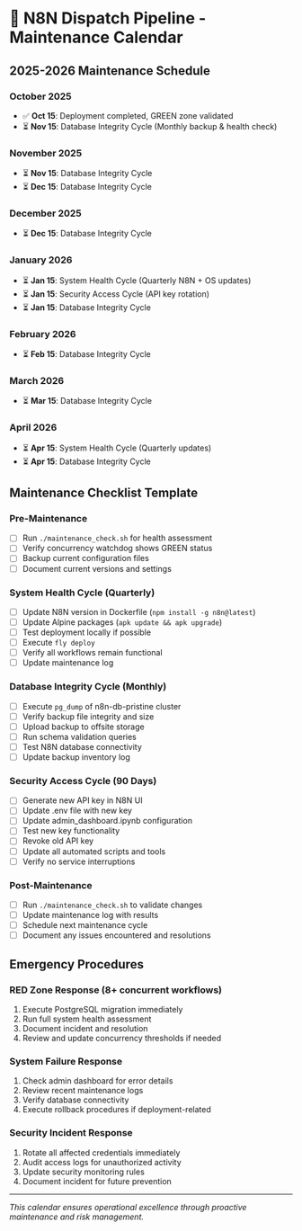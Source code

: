 # 📅 N8N Dispatch Pipeline - Maintenance Calendar

## 2025-2026 Maintenance Schedule

### October 2025
- ✅ **Oct 15**: Deployment completed, GREEN zone validated
- ⏳ **Nov 15**: Database Integrity Cycle (Monthly backup & health check)

### November 2025
- ⏳ **Nov 15**: Database Integrity Cycle
- ⏳ **Dec 15**: Database Integrity Cycle

### December 2025
- ⏳ **Dec 15**: Database Integrity Cycle

### January 2026
- ⏳ **Jan 15**: System Health Cycle (Quarterly N8N + OS updates)
- ⏳ **Jan 15**: Security Access Cycle (API key rotation)
- ⏳ **Jan 15**: Database Integrity Cycle

### February 2026
- ⏳ **Feb 15**: Database Integrity Cycle

### March 2026
- ⏳ **Mar 15**: Database Integrity Cycle

### April 2026
- ⏳ **Apr 15**: System Health Cycle (Quarterly updates)
- ⏳ **Apr 15**: Database Integrity Cycle

## Maintenance Checklist Template

### Pre-Maintenance
- [ ] Run `./maintenance_check.sh` for health assessment
- [ ] Verify concurrency watchdog shows GREEN status
- [ ] Backup current configuration files
- [ ] Document current versions and settings

### System Health Cycle (Quarterly)
- [ ] Update N8N version in Dockerfile (`npm install -g n8n@latest`)
- [ ] Update Alpine packages (`apk update && apk upgrade`)
- [ ] Test deployment locally if possible
- [ ] Execute `fly deploy`
- [ ] Verify all workflows remain functional
- [ ] Update maintenance log

### Database Integrity Cycle (Monthly)
- [ ] Execute `pg_dump` of n8n-db-pristine cluster
- [ ] Verify backup file integrity and size
- [ ] Upload backup to offsite storage
- [ ] Run schema validation queries
- [ ] Test N8N database connectivity
- [ ] Update backup inventory log

### Security Access Cycle (90 Days)
- [ ] Generate new API key in N8N UI
- [ ] Update .env file with new key
- [ ] Update admin_dashboard.ipynb configuration
- [ ] Test new key functionality
- [ ] Revoke old API key
- [ ] Update all automated scripts and tools
- [ ] Verify no service interruptions

### Post-Maintenance
- [ ] Run `./maintenance_check.sh` to validate changes
- [ ] Update maintenance log with results
- [ ] Schedule next maintenance cycle
- [ ] Document any issues encountered and resolutions

## Emergency Procedures

### RED Zone Response (8+ concurrent workflows)
1. Execute PostgreSQL migration immediately
2. Run full system health assessment
3. Document incident and resolution
4. Review and update concurrency thresholds if needed

### System Failure Response
1. Check admin dashboard for error details
2. Review recent maintenance logs
3. Verify database connectivity
4. Execute rollback procedures if deployment-related

### Security Incident Response
1. Rotate all affected credentials immediately
2. Audit access logs for unauthorized activity
3. Update security monitoring rules
4. Document incident for future prevention

---

*This calendar ensures operational excellence through proactive maintenance and risk management.*